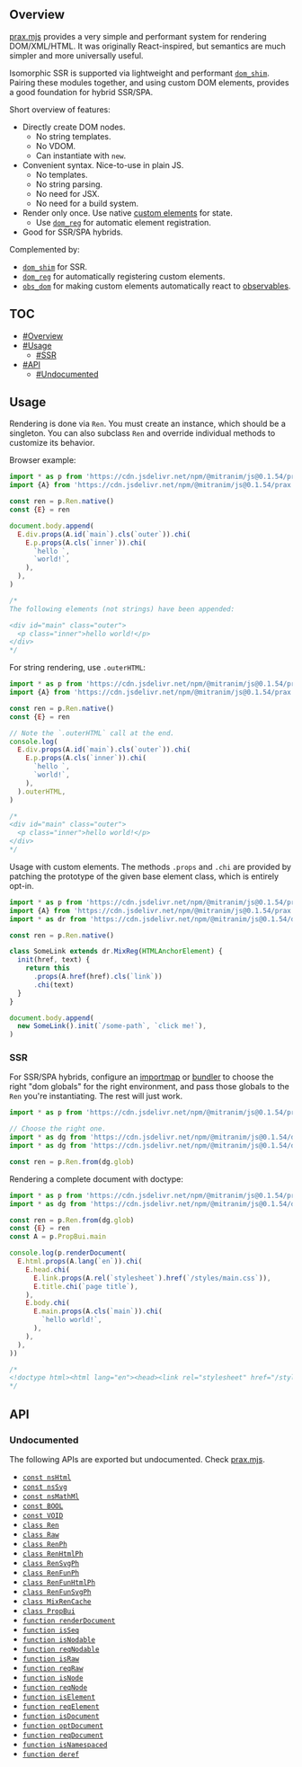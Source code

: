 ## Overview

[prax.mjs](../prax.mjs) provides a very simple and performant system for rendering DOM/XML/HTML. It was originally React-inspired, but semantics are much simpler and more universally useful.

Isomorphic SSR is supported via lightweight and performant [`dom_shim`](dom_shim_readme.md). Pairing these modules together, and using custom DOM elements, provides a good foundation for hybrid SSR/SPA.

Short overview of features:

  * Directly create DOM nodes.
    * No string templates.
    * No VDOM.
    * Can instantiate with `new`.
  * Convenient syntax. Nice-to-use in plain JS.
    * No templates.
    * No string parsing.
    * No need for JSX.
    * No need for a build system.
  * Render only once. Use native [custom elements](https://developer.mozilla.org/en-US/docs/Web/Web_Components/Using_custom_elements) for state.
    * Use [`dom_reg`](dom_reg_readme.md) for automatic element registration.
  * Good for SSR/SPA hybrids.

Complemented by:

  * [`dom_shim`](dom_shim_readme.md) for SSR.
  * [`dom_reg`](dom_reg_readme.md) for automatically registering custom elements.
  * [`obs_dom`](obs_dom_readme.md) for making custom elements automatically react to [observables](obs_readme.md).

## TOC

* [#Overview](#overview)
* [#Usage](#usage)
  * [#SSR](#ssr)
* [#API](#api)
  * [#Undocumented](#undocumented)

## Usage

Rendering is done via `Ren`. You must create an instance, which should be a singleton. You can also subclass `Ren` and override individual methods to customize its behavior.

Browser example:

```js
import * as p from 'https://cdn.jsdelivr.net/npm/@mitranim/js@0.1.54/prax.mjs'
import {A} from 'https://cdn.jsdelivr.net/npm/@mitranim/js@0.1.54/prax.mjs'

const ren = p.Ren.native()
const {E} = ren

document.body.append(
  E.div.props(A.id(`main`).cls(`outer`)).chi(
    E.p.props(A.cls(`inner`)).chi(
      `hello `,
      `world!`,
    ),
  ),
)

/*
The following elements (not strings) have been appended:

<div id="main" class="outer">
  <p class="inner">hello world!</p>
</div>
*/
```

For string rendering, use `.outerHTML`:

```js
import * as p from 'https://cdn.jsdelivr.net/npm/@mitranim/js@0.1.54/prax.mjs'
import {A} from 'https://cdn.jsdelivr.net/npm/@mitranim/js@0.1.54/prax.mjs'

const ren = p.Ren.native()
const {E} = ren

// Note the `.outerHTML` call at the end.
console.log(
  E.div.props(A.id(`main`).cls(`outer`)).chi(
    E.p.props(A.cls(`inner`)).chi(
      `hello `,
      `world!`,
    ),
  ).outerHTML,
)

/*
<div id="main" class="outer">
  <p class="inner">hello world!</p>
</div>
*/
```

Usage with custom elements. The methods `.props` and `.chi` are provided by patching the prototype of the given base element class, which is entirely opt-in.

```js
import * as p from 'https://cdn.jsdelivr.net/npm/@mitranim/js@0.1.54/prax.mjs'
import {A} from 'https://cdn.jsdelivr.net/npm/@mitranim/js@0.1.54/prax.mjs'
import * as dr from 'https://cdn.jsdelivr.net/npm/@mitranim/js@0.1.54/dom_reg.mjs'

const ren = p.Ren.native()

class SomeLink extends dr.MixReg(HTMLAnchorElement) {
  init(href, text) {
    return this
      .props(A.href(href).cls(`link`))
      .chi(text)
  }
}

document.body.append(
  new SomeLink().init(`/some-path`, `click me!`),
)
```

### SSR

For SSR/SPA hybrids, configure an [importmap](https://wicg.github.io/import-maps/) or [bundler](https://esbuild.github.io) to choose the right "dom globals" for the right environment, and pass those globals to the `Ren` you're instantiating. The rest will just work.

```js
import * as p from 'https://cdn.jsdelivr.net/npm/@mitranim/js@0.1.54/prax.mjs'

// Choose the right one.
import * as dg from 'https://cdn.jsdelivr.net/npm/@mitranim/js@0.1.54/dom_glob_shim.mjs'
import * as dg from 'https://cdn.jsdelivr.net/npm/@mitranim/js@0.1.54/dom_glob_native.mjs'

const ren = p.Ren.from(dg.glob)
```

Rendering a complete document with doctype:

```js
import * as p from 'https://cdn.jsdelivr.net/npm/@mitranim/js@0.1.54/prax.mjs'
import * as dg from 'https://cdn.jsdelivr.net/npm/@mitranim/js@0.1.54/dom_glob_shim.mjs'

const ren = p.Ren.from(dg.glob)
const {E} = ren
const A = p.PropBui.main

console.log(p.renderDocument(
  E.html.props(A.lang(`en`)).chi(
    E.head.chi(
      E.link.props(A.rel(`stylesheet`).href(`/styles/main.css`)),
      E.title.chi(`page title`),
    ),
    E.body.chi(
      E.main.props(A.cls(`main`)).chi(
        `hello world!`,
      ),
    ),
  ),
))

/*
<!doctype html><html lang="en"><head><link rel="stylesheet" href="/styles/main.css" /><title>page title</title></head><body><main class="main">hello world!</main></body></html>
*/
```

## API

### Undocumented

The following APIs are exported but undocumented. Check [prax.mjs](../prax.mjs).

  * [`const nsHtml`](../prax.mjs#L4)
  * [`const nsSvg`](../prax.mjs#L5)
  * [`const nsMathMl`](../prax.mjs#L6)
  * [`const BOOL`](../prax.mjs#L14)
  * [`const VOID`](../prax.mjs#L22)
  * [`class Ren`](../prax.mjs#L28)
  * [`class Raw`](../prax.mjs#L386)
  * [`class RenPh`](../prax.mjs#L390)
  * [`class RenHtmlPh`](../prax.mjs#L394)
  * [`class RenSvgPh`](../prax.mjs#L398)
  * [`class RenFunPh`](../prax.mjs#L402)
  * [`class RenFunHtmlPh`](../prax.mjs#L407)
  * [`class RenFunSvgPh`](../prax.mjs#L412)
  * [`class MixRenCache`](../prax.mjs#L417)
  * [`class PropBui`](../prax.mjs#L470)
  * [`function renderDocument`](../prax.mjs#L602)
  * [`function isSeq`](../prax.mjs#L615)
  * [`function isNodable`](../prax.mjs#L619)
  * [`function reqNodable`](../prax.mjs#L620)
  * [`function isRaw`](../prax.mjs#L622)
  * [`function reqRaw`](../prax.mjs#L623)
  * [`function isNode`](../prax.mjs#L626)
  * [`function reqNode`](../prax.mjs#L627)
  * [`function isElement`](../prax.mjs#L630)
  * [`function reqElement`](../prax.mjs#L631)
  * [`function isDocument`](../prax.mjs#L633)
  * [`function optDocument`](../prax.mjs#L641)
  * [`function reqDocument`](../prax.mjs#L642)
  * [`function isNamespaced`](../prax.mjs#L644)
  * [`function deref`](../prax.mjs#L647)
